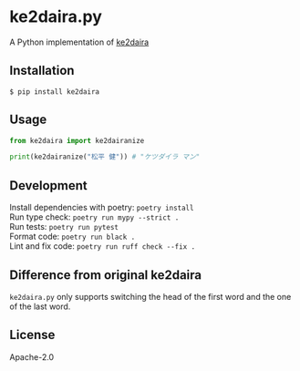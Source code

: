 # ke2daira.py

A Python implementation of [ke2daira](https://github.com/ryuichiueda/ke2daira)

## Installation

```
$ pip install ke2daira
```

## Usage

```py
from ke2daira import ke2dairanize

print(ke2dairanize("松平 健")) # "ケツダイラ マン"
```

## Development

Install dependencies with poetry: `poetry install` \
Run type check: `poetry run mypy --strict .` \
Run tests: `poetry run pytest` \
Format code: `poetry run black .` \
Lint and fix code: `poetry run ruff check --fix .`


## Difference from original ke2daira

`ke2daira.py` only supports switching the head of the first word and the one of the last word.

## License

Apache-2.0